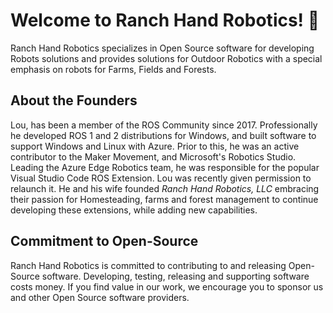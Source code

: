 # Welcome to Ranch Hand Robotics! 👋
Ranch Hand Robotics specializes in Open Source software for developing Robots solutions and provides solutions for Outdoor Robotics with a special emphasis on robots for Farms, Fields and Forests.

## About the Founders
Lou, has been a member of the ROS Community since 2017. Professionally he developed ROS 1 and 2 distributions for Windows, and built software to support Windows and Linux with Azure. Prior to this, he was an active contributor to the Maker Movement, and Microsoft's Robotics Studio. Leading the Azure Edge Robotics team, he was responsible for the popular Visual Studio Code ROS Extension. Lou was recently given permission to relaunch it. He and his wife founded *Ranch Hand Robotics, LLC* embracing their passion for Homesteading, farms and forest management to continue developing these extensions, while adding new capabilities.

## Commitment to Open-Source
Ranch Hand Robotics is committed to contributing to and releasing Open-Source software. Developing, testing, releasing and supporting software costs money. If you find value in our work, we encourage you to sponsor us and other Open Source software providers. 

